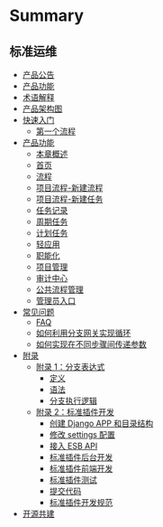 # Summary

## 标准运维
* [产品公告](https://bk.tencent.com/s-mart/community/question/4058?type=answer)
* [产品功能](UserGuide/Overview/README.md)
* [术语解释](UserGuide/Term/glossary.md)
* [产品架构图](UserGuide/Architecture/framework.md)
* [快速入门]()
    * [第一个流程](UserGuide/QuickStart/job_flow.md)
* [产品功能]()
    * [本章概述](UserGuide/ProductFeatures/function.md)
    * [首页](UserGuide/ProductFeatures/page.md)
    * [流程](UserGuide/ProductFeatures/flow.md)
    * [项目流程-新建流程](UserGuide/ProductFeatures/flow-edit.md)
    * [项目流程-新建任务](UserGuide/ProductFeatures/flow-new_task.md)
    * [任务记录](UserGuide/ProductFeatures/record.md)
    * [周期任务](UserGuide/ProductFeatures/periodic_task.md)
    * [计划任务](UserGuide/ProductFeatures/clock_task.md)
    * [轻应用](UserGuide/ProductFeatures/use.md)
    * [职能化](UserGuide/ProductFeatures/function_task.md)
    * [项目管理](UserGuide/ProductFeatures/project_management.md)
    * [审计中心](UserGuide/ProductFeatures/audit.md)
    * [公共流程管理](UserGuide/ProductFeatures/common_flow.md)
    * [管理员入口](UserGuide/ProductFeatures/administrator_portal.md)
* [常见问题]()
    * [FAQ](UserGuide/FAQ/FAQ.md)
    * [如何利用分支网关实现循环](UserGuide/FAQ/loop.md)
    * [如何实现在不同步骤间传递参数](UserGuide/FAQ/pass-variables.md)
* [附录]()
    * [附录 1：分支表达式]()
        * [定义](UserGuide/Appendix/define.md)
        * [语法](UserGuide/Appendix/grammar.md)
        * [分支执行逻辑](UserGuide/Appendix/logic.md)
    * [附录 2：标准插件开发]()
        * [创建 Django APP 和目录结构](UserGuide/Appendix/Django.md)
        * [修改 settings 配置](UserGuide/Appendix/settings.md)
        * [接入 ESB API](UserGuide/Appendix/ESB.md)
        * [标准插件后台开发](UserGuide/Appendix/atomic.md)
        * [标准插件前端开发](UserGuide/Appendix/front.md)
        * [标准插件测试](UserGuide/Appendix/test.md)
        * [提交代码](UserGuide/Appendix/submit.md)
        * [标准插件开发规范](UserGuide/Appendix/specification.md)
* [开源共建](https://github.com/TencentBlueKing/bk-sops)
